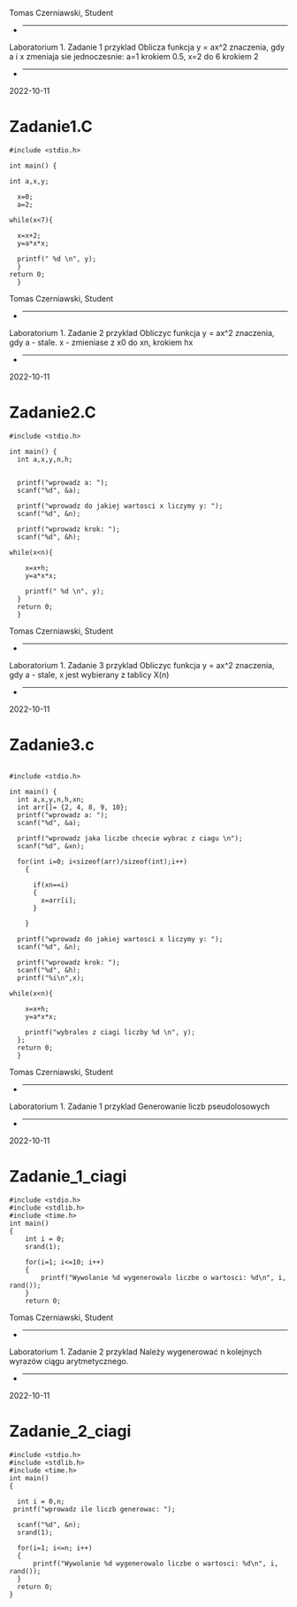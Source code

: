 
Tomas Czerniawski, Student
* -----------------
 Laboratorium 1. Zadanie 1 przyklad
 Oblicza funkcja y = ax^2 znaczenia, gdy a i x zmeniaja sie jednoczesnie: a=1
krokiem 0.5, x=2 do 6 krokiem 2
* -----------------
2022-10-11


# Zadanie1.C

```
#include <stdio.h>

int main() {
  
int a,x,y;
  
  x=0;
  a=2;
  
while(x<7){
  
  x=x+2;
  y=a*x*x;
    
  printf(" %d \n", y);
  }
return 0;
  }
```



Tomas Czerniawski, Student
* -----------------
 Laboratorium 1. Zadanie 2 przyklad
 Obliczyc funkcja y = ax^2 znaczenia, gdy a - stale. x - zmieniase z x0 do xn, krokiem hx
* -----------------
2022-10-11

# Zadanie2.C
```
#include <stdio.h>

int main() {
  int a,x,y,n,h;
  
 
  printf("wprowadz a: ");
  scanf("%d", &a);
  
  printf("wprowadz do jakiej wartosci x liczymy y: ");
  scanf("%d", &n);
  
  printf("wprowadz krok: ");
  scanf("%d", &h);
  
while(x<n){
  
    x=x+h;
    y=a*x*x;
    
    printf(" %d \n", y);
  }
  return 0;
  }
```



Tomas Czerniawski, Student
* -----------------
 Laboratorium 1. Zadanie 3 przyklad
 Obliczyc funkcja y = ax^2 znaczenia, gdy a - stale, x jest wybierany z tablicy X(n)
* -----------------
2022-10-11

# Zadanie3.c
```

#include <stdio.h>

int main() {
  int a,x,y,n,h,xn;
  int arr[]= {2, 4, 8, 9, 10};
  printf("wprowadz a: ");
  scanf("%d", &a);
  
  printf("wprowadz jaka liczbe chcecie wybrac z ciagu \n");
  scanf("%d", &xn);
  
  for(int i=0; i<sizeof(arr)/sizeof(int);i++)
    {
      
      if(xn==i)
      {
        x=arr[i];
      }
      
    }
  
  printf("wprowadz do jakiej wartosci x liczymy y: ");
  scanf("%d", &n);
  
  printf("wprowadz krok: ");
  scanf("%d", &h); 
  printf("%i\n",x);
  
while(x<n){
  
    x=x+h;
    y=a*x*x;
    
    printf("wybrales z ciagi liczby %d \n", y);
  };
  return 0;
  }

```

Tomas Czerniawski, Student
* -----------------
 Laboratorium 1. Zadanie 1 przyklad
 Generowanie liczb pseudolosowych
* -----------------
2022-10-11

# Zadanie_1_ciagi
```
#include <stdio.h>
#include <stdlib.h>
#include <time.h>
int main()
{
    int i = 0;
    srand(1);
  
    for(i=1; i<=10; i++)
    {
        printf("Wywolanie %d wygenerowalo liczbe o wartosci: %d\n", i, rand());
    }
    return 0;
```
  
  
  Tomas Czerniawski, Student
* -----------------
 Laboratorium 1. Zadanie 2 przyklad
 Należy wygenerować n kolejnych wyrazów ciągu arytmetycznego.
* -----------------
2022-10-11

  # Zadanie_2_ciagi
  ```
  #include <stdio.h>
#include <stdlib.h>
#include <time.h>
int main()
{
  
    int i = 0,n;
   printf("wprowadz ile liczb generowac: ");
  
    scanf("%d", &n);
    srand(1);
  
    for(i=1; i<=n; i++)
    {
        printf("Wywolanie %d wygenerowalo liczbe o wartosci: %d\n", i, rand());
    }
    return 0;
}
  ```
